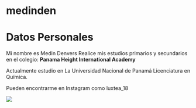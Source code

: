 # medinden
<html>
<body>
<h1>Datos Personales </h1>
<p>
Mi nombre es Medin Denvers
Realice mis estudios primarios y secundarios en el colegio:
<strong>Panama Height International Academy </strong>
</p>

<p>
Actualmente estudio en La Universidad Nacional de Panam&aacute; Licenciatura en Qu&iacute;mica.
</p>

<p>
Pueden encontrarme en Instagram como luxtea_18
</p>
<img src="\Escritorio\imagenes\md.jpg">
</body>
</html>



